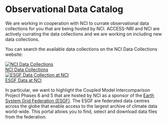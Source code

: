 # Observational Data Catalog

We are working in cooperation with NCI to currate observational data collections for you that are being hosted by NCI. ACCESS-NRI and NCI are actively currating the data collections and we are working on including new data collections.

You can search the available data collections on the NCI Data Collections website:

<div class="card-container">
    <a href="https://geonetwork.nci.org.au/geonetwork/srv/eng/catalog.search#/search" target="_blank" class="squared-card default-text-color">
        <div class="squared-card-image">
            <img src="../../assets/model_evaluation/logo_nci_data_catalogs.png" alt="NCI Data Collections"></img>
        </div>
        <div class="squared-card-text bold">NCI Data Collections</div>
    </a>
    <a href="https://esgf.nci.org.au/projects/esgf-nci/" target="_blank" class="squared-card default-text-color">
        <div class="squared-card-image">
            <img src="../../assets/model_evaluation/logo_nci_data_esgf.png" alt="ESGF Data Collection at NCI"></img>
        </div>
        <div class="squared-card-text bold">ESGF Data at NCI</div>
    </a>
</div>

In particular, we want to highlight the Coupled Model Intercomparison Project Phases 6 and 5 that are hosted by NCI as a sponsor of the [Earth System Grid Federation (ESGF)](https://esgf.nci.org.au/projects/esgf-nci/). The ESGF are federated data centres across the globe that enable access to the largest archive of climate data world-wide. This portal allows you to find, select and download data files from the federation.